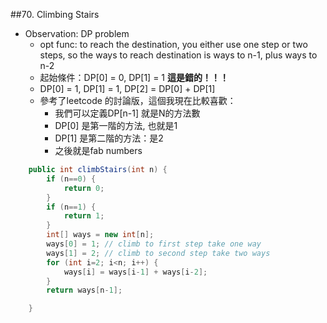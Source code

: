 ##70. Climbing Stairs

* Observation: DP problem
  * opt func: to reach the destination, you either use one step or two steps, so the ways to reach destination is ways to n-1, plus ways to n-2
  * 起始條件：DP[0] = 0, DP[1] = 1 **這是錯的！！！**
  * DP[0] = 1, DP[1] = 1,  DP[2] = DP[0] + DP[1] 
  * 參考了leetcode 的討論版，這個我現在比較喜歡：
    * 我們可以定義DP[n-1] 就是N的方法數
    * DP[0] 是第一階的方法, 也就是1
    * DP[1] 是第二階的方法：是2
    * 之後就是fab numbers


```java
    public int climbStairs(int n) {
        if (n==0) {
            return 0;
        }
        if (n==1) {
            return 1;
        }
        int[] ways = new int[n];
        ways[0] = 1; // climb to first step take one way
        ways[1] = 2; // climb to second step take two ways
        for (int i=2; i<n; i++) {
            ways[i] = ways[i-1] + ways[i-2];
        }
        return ways[n-1];

    }
```